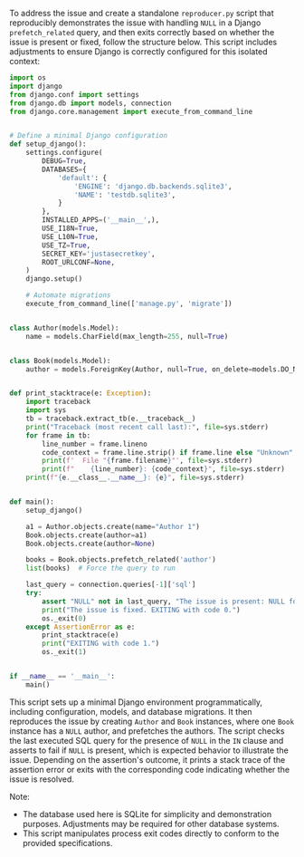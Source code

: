 To address the issue and create a standalone `reproducer.py` script that reproducibly demonstrates the issue with handling `NULL` in a Django `prefetch_related` query, and then exits correctly based on whether the issue is present or fixed, follow the structure below. This script includes adjustments to ensure Django is correctly configured for this isolated context:

```python
import os
import django
from django.conf import settings
from django.db import models, connection
from django.core.management import execute_from_command_line


# Define a minimal Django configuration
def setup_django():
    settings.configure(
        DEBUG=True,
        DATABASES={
            'default': {
                'ENGINE': 'django.db.backends.sqlite3',
                'NAME': 'testdb.sqlite3',
            }
        },
        INSTALLED_APPS=('__main__',),
        USE_I18N=True,
        USE_L10N=True,
        USE_TZ=True,
        SECRET_KEY='justasecretkey',
        ROOT_URLCONF=None,
    )
    django.setup()

    # Automate migrations
    execute_from_command_line(['manage.py', 'migrate'])


class Author(models.Model):
    name = models.CharField(max_length=255, null=True)


class Book(models.Model):
    author = models.ForeignKey(Author, null=True, on_delete=models.DO_NOTHING)


def print_stacktrace(e: Exception):
    import traceback
    import sys
    tb = traceback.extract_tb(e.__traceback__)
    print("Traceback (most recent call last):", file=sys.stderr)
    for frame in tb:
        line_number = frame.lineno
        code_context = frame.line.strip() if frame.line else "Unknown"
        print(f'  File "{frame.filename}"', file=sys.stderr)
        print(f"    {line_number}: {code_context}", file=sys.stderr)
    print(f"{e.__class__.__name__}: {e}", file=sys.stderr)


def main():
    setup_django()

    a1 = Author.objects.create(name="Author 1")
    Book.objects.create(author=a1)
    Book.objects.create(author=None)

    books = Book.objects.prefetch_related('author')
    list(books)  # Force the query to run

    last_query = connection.queries[-1]['sql']
    try:
        assert "NULL" not in last_query, "The issue is present: NULL found in IN clause of the query"
        print("The issue is fixed. EXITING with code 0.")
        os._exit(0)
    except AssertionError as e:
        print_stacktrace(e)
        print("EXITING with code 1.")
        os._exit(1)


if __name__ == '__main__':
    main()
```

This script sets up a minimal Django environment programmatically, including configuration, models, and database migrations. It then reproduces the issue by creating `Author` and `Book` instances, where one `Book` instance has a `NULL` author, and prefetches the authors. The script checks the last executed SQL query for the presence of `NULL` in the `IN` clause and asserts to fail if `NULL` is present, which is expected behavior to illustrate the issue. Depending on the assertion's outcome, it prints a stack trace of the assertion error or exits with the corresponding code indicating whether the issue is resolved.

Note:
- The database used here is SQLite for simplicity and demonstration purposes. Adjustments may be required for other database systems.
- This script manipulates process exit codes directly to conform to the provided specifications.